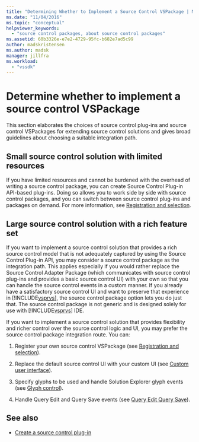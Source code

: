 ```yaml
---
title: "Determining Whether to Implement a Source Control VSPackage | Microsoft Docs"
ms.date: "11/04/2016"
ms.topic: "conceptual"
helpviewer_keywords:
  - "source control packages, about source control packages"
ms.assetid: 60b3326e-e7e2-4729-95fc-b682e7ad5c99
author: madskristensen
ms.author: madsk
manager: jillfra
ms.workload:
  - "vssdk"
---
```

# Determine whether to implement a source control VSPackage
This section elaborates the choices of source control plug-ins and source control VSPackages for extending source control solutions and gives broad guidelines about choosing a suitable integration path.

## Small source control solution with limited resources
 If you have limited resources and cannot be burdened with the overhead of writing a source control package, you can create Source Control Plug-in API-based plug-ins. Doing so allows you to work side by side with source control packages, and you can switch between source control plug-ins and packages on demand. For more information, see [Registration and selection](../../extensibility/internals/registration-and-selection-source-control-vspackage.md).

## Large source control solution with a rich feature set
 If you want to implement a source control solution that provides a rich source control model that is not adequately captured by using the Source Control Plug-in API, you may consider a source control package as the integration path. This applies especially if you would rather replace the Source Control Adapter Package (which communicates with source control plug-ins and provides a basic source control UI) with your own so that you can handle the source control events in a custom manner. If you already have a satisfactory source control UI and want to preserve that experience in [!INCLUDE[vsprvs](../../code-quality/includes/vsprvs_md.md)], the source control package option lets you do just that. The source control package is not generic and is designed solely for use with [!INCLUDE[vsprvs](../../code-quality/includes/vsprvs_md.md)] IDE.

 If you want to implement a source control solution that provides flexibility and richer control over the source control logic and UI, you may prefer the source control package integration route. You can:

1. Register your own source control VSPackage (see [Registration and selection](../../extensibility/internals/registration-and-selection-source-control-vspackage.md)).

2. Replace the default source control UI with your custom UI (see [Custom user interface](../../extensibility/internals/custom-user-interface-source-control-vspackage.md)).

3. Specify glyphs to be used and handle Solution Explorer glyph events (see [Glyph control](../../extensibility/internals/glyph-control-source-control-vspackage.md)).

4. Handle Query Edit and Query Save events (see [Query Edit Query Save](../../extensibility/internals/query-edit-query-save-source-control-vspackage.md)).

## See also
- [Create a source control plug-in](../../extensibility/internals/creating-a-source-control-plug-in.md)